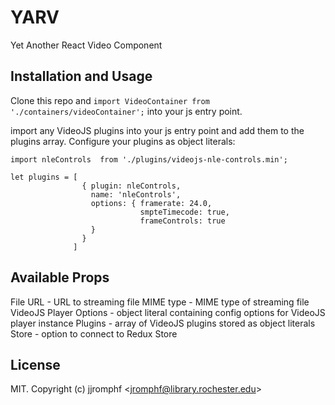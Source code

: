 # YARV

Yet Another React Video Component

<!-- START doctoc -->
<!-- END doctoc -->
## Installation and Usage

Clone this repo and `import VideoContainer from './containers/videoContainer';` into your js entry point.

import any VideoJS plugins into your js entry point and add them to the plugins array. Configure your plugins as object literals:
```
import nleControls  from './plugins/videojs-nle-controls.min';

let plugins = [
                { plugin: nleControls,
                  name: 'nleControls',
                  options: { framerate: 24.0,
                             smpteTimecode: true,
                             frameControls: true
                  }
                }
              ]
```
## Available Props
File URL - URL to streaming file
MIME type - MIME type of streaming file
VideoJS Player Options - object literal containing config options for VideoJS player instance
Plugins - array of VideoJS plugins stored as object literals
Store - option to connect to Redux Store

## License

MIT. Copyright (c) jjromphf &lt;jromphf@library.rochester.edu&gt;


[videojs]: http://videojs.com/
[react]: https://facebook.github.io/react/
